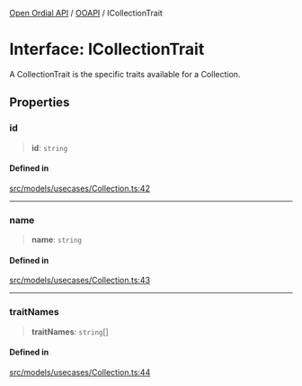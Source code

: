 [Open Ordial API](../../README.md) / [OOAPI](../README.md) / ICollectionTrait

# Interface: ICollectionTrait

A CollectionTrait is the specific traits available for a Collection.

## Properties

### id

> **id**: `string`

#### Defined in

[src/models/usecases/Collection.ts:42](https://github.com/open-ordinal/open-ordinal-api/blob/727b99edb71d9e2feb76fbc2eae8d4b22e6a8312/src/models/usecases/Collection.ts#L42)

***

### name

> **name**: `string`

#### Defined in

[src/models/usecases/Collection.ts:43](https://github.com/open-ordinal/open-ordinal-api/blob/727b99edb71d9e2feb76fbc2eae8d4b22e6a8312/src/models/usecases/Collection.ts#L43)

***

### traitNames

> **traitNames**: `string`[]

#### Defined in

[src/models/usecases/Collection.ts:44](https://github.com/open-ordinal/open-ordinal-api/blob/727b99edb71d9e2feb76fbc2eae8d4b22e6a8312/src/models/usecases/Collection.ts#L44)
